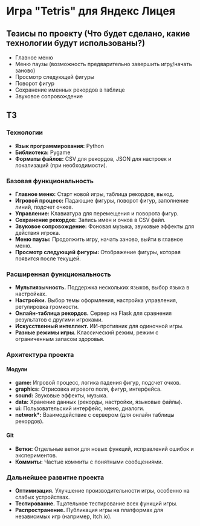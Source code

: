 # Игра "Tetris" для Яндекс Лицея
## Тезисы по проекту (Что будет сделано, какие технологии будут использованы?)
* Главное меню
* Меню паузы (возможность предварительно завершить игру/начать заново)
* Просмотр следующей фигуры
* Поворот фигур
* Сохранение именных рекордов в таблице
* Звуковое сопровождение

## ТЗ
### Технологии

- **Язык программирования:** Python
- **Библиотека:** Pygame
- **Форматы файлов:** CSV для рекордов, JSON для настроек и локализаций (при необходимости).

### Базовая функциональность

- **Главное меню:** Старт новой игры, таблица рекордов, выход.
- **Игровой процесс:** Падающие фигуры, поворот фигур, заполнение линий, подсчет очков.
- **Управление:** Клавиатура для перемещения и поворота фигур.
- **Сохранение рекордов:** Запись имен и очков в CSV файл.
- **Звуковое сопровождение:** Фоновая музыка, звуковые эффекты для действия игрока.
- **Меню паузы:** Продолжить игру, начать заново, выйти в главное меню.
- **Просмотр следующей фигуры:** Отображение фигуры, которая появится после текущей.

### Расширенная функциональность

- **Мультиязычность.** Поддержка нескольких языков, выбор языка в настройках.
- **Настройки.** Выбор темы оформления, настройка управления, регулировка громкости.
- **Онлайн-таблица рекордов.** Сервер на Flask для сравнения результатов с другими игроками.
- **Искусственный интеллект.** ИИ-противник для одиночной игры.
- **Разные режимы игры.** Классический режим, режим с ограниченным запасом здоровья.

### Архитектура проекта

#### Модули

- **game:** Игровой процесс, логика падения фигур, подсчет очков.
- **graphics:** Отрисовка игрового поля, фигур, интерфейса.
- **sound:** Звуковые эффекты, музыка.
- **data:** Хранение данных (рекорды, настройки, языковые файлы).
- **ui:** Пользовательский интерфейс, меню, диалоги.
- **network\*:** Взаимодействие с сервером (для онлайн таблицы рекордов).

#### Git

- **Ветки:** Отдельные ветки для новых функций, исправлений ошибок и экспериментов.
- **Коммиты:** Частые коммиты с понятными сообщениями.

### Дальнейшее развитие проекта

- **Оптимизация.** Улучшение производительности игры, особенно на слабых устройствах.
- **Тестирование.** Тщательное тестирование всех функций игры.
- **Распространение.** Публикация игры на платформах для независимых игр (например, Itch.io).
